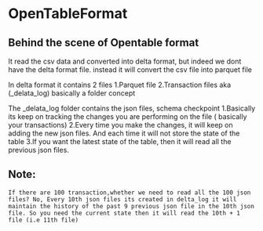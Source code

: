 # OpenTableFormat
## Behind the scene of Opentable format

It read the csv data and converted into delta format, but indeed we dont have the delta format file. instead it will convert the csv file into parquet file

In delta format it contains 2 files
    1.Parquet file
    2.Transaction files aka (_delata_log) basically a folder concept

The _delata_log folder contains the json files, schema checkpoint
    1.Basically its keep on tracking the changes you are performing on the file ( basically your transactions)
    2.Every time you make the changes, it will keep on adding the new json files. And each time it will not store the state of the table
    3.If you want the latest state of the table, then it will read all the previous json files.

## Note: 
    If there are 100 transaction,whether we need to read all the 100 json files? No, Every 10th json files its created in delta_log it will maintain the history of the past 9 previous json file in the 10th json file. So you need the current state then it will read the 10th + 1 file (i.e 11th file)

